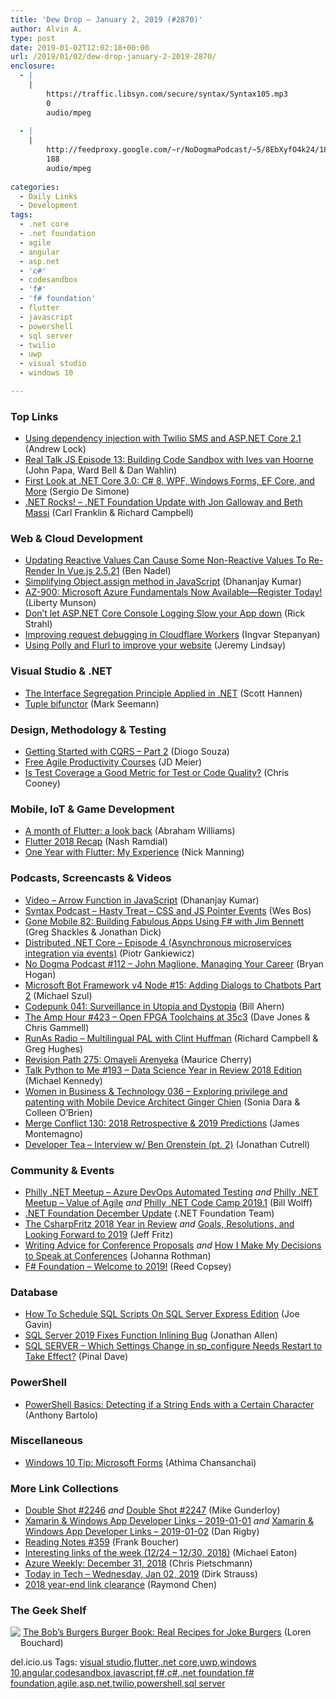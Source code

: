 ```yaml
---
title: 'Dew Drop – January 2, 2019 (#2870)'
author: Alvin A.
type: post
date: 2019-01-02T12:02:18+00:00
url: /2019/01/02/dew-drop-january-2-2019-2870/
enclosure:
  - |
    |
        https://traffic.libsyn.com/secure/syntax/Syntax105.mp3
        0
        audio/mpeg
        
  - |
    |
        http://feedproxy.google.com/~r/NoDogmaPodcast/~5/8EbXyfO4k24/184829e3.mp3
        188
        audio/mpeg
        
categories:
  - Daily Links
  - Development
tags:
  - .net core
  - .net foundation
  - agile
  - angular
  - asp.net
  - 'c#'
  - codesandbox
  - 'f#'
  - 'f# foundation'
  - flutter
  - javascript
  - powershell
  - sql server
  - twilio
  - uwp
  - visual studio
  - windows 10

---
```

### <a name="top"></a>Top Links

  * <a href="https://andrewlock.net/using-dependency-injection-with-twilio-sms-and-asp.net-core-2-1/" target="_blank">Using dependency injection with Twilio SMS and ASP.NET Core 2.1</a> (Andrew Lock)
  * <a href="http://www.realtalkjs.com/93ad4458" target="_blank">Real Talk JS Episode 13: Building Code Sandbox with Ives van Hoorne</a> (John Papa, Ward Bell & Dan Wahlin)
  * <a href="https://www.infoq.com/news/2019/01/dotnet-core-3-preview?utm_campaign=infoq_content&utm_source=infoq&utm_medium=feed&utm_term=global" target="_blank">First Look at .NET Core 3.0: C# 8, WPF, Windows Forms, EF Core, and More</a> (Sergio De Simone)
  * <a href="http://www.dotnetrocks.com/default.aspx?ShowNum=1611" target="_blank">.NET Rocks! &#8211; .NET Foundation Update with Jon Galloway and Beth Massi</a> (Carl Franklin & Richard Campbell)



### <a name="web"></a>Web & Cloud Development

  * <a href="https://www.bennadel.com/blog/3555-updating-reactive-values-can-cause-some-non-reactive-values-to-re-render-in-vue-js-2-5-21.htm" target="_blank">Updating Reactive Values Can Cause Some Non-Reactive Values To Re-Render In Vue.js 2.5.21</a> (Ben Nadel)
  * <a href="https://www.infragistics.com/community/blogs/b/infragistics/posts/simplifying-object-assign-method-in-javascript" target="_blank">Simplifying Object.assign method in JavaScript</a> (Dhananjay Kumar)
  * <a href="https://borntolearn.mslearn.net/b/weblog/posts/az-900-microsoft-azure-fundamentals-now-available-register-today" target="_blank">AZ-900: Microsoft Azure Fundamentals Now Available—Register Today!</a> (Liberty Munson)
  * <a href="http://feedproxy.google.com/~r/RickStrahl/~3/uF5Uom8Xk5I/Dont-let-ASPNET-Core-Default-Console-Logging-Slow-your-App-down" target="_blank">Don&#8217;t let ASP.NET Core Console Logging Slow your App down</a> (Rick Strahl)
  * <a href="https://blog.cloudflare.com/better-workers-debugging-with-a-network-panel/" target="_blank">Improving request debugging in Cloudflare Workers</a> (Ingvar Stepanyan)
  * <a href="https://jeremylindsayni.wordpress.com/2019/01/01/using-polly-and-flurl-to-improve-your-website/" target="_blank">Using Polly and Flurl to improve your website</a> (Jeremy Lindsay)



### <a name="dotnet"></a>Visual Studio & .NET

  * <a href="http://scotthannen.org/blog/2019/01/01/interface-segregation-principle-applied.html" target="_blank">The Interface Segregation Principle Applied in .NET</a> (Scott Hannen)
  * <a href="http://blog.ploeh.dk/2018/12/31/tuple-bifunctor/" target="_blank">Tuple bifunctor</a> (Mark Seemann)



### <a name="design"></a>Design, Methodology & Testing

  * <a href="https://www.red-gate.com/simple-talk/dotnet/c-programming/getting-started-with-cqrs-part-2/" target="_blank">Getting Started with CQRS – Part 2</a> (Diogo Souza)
  * <a href="http://feedproxy.google.com/~r/jmeier/~3/DfErEML_0tY/" target="_blank">Free Agile Productivity Courses</a> (JD Meier)
  * <a href="https://hackernoon.com/is-test-coverage-a-good-metric-for-test-or-code-quality-92fef332c871?source=rss----3a8144eabfe3---4" target="_blank">Is Test Coverage a Good Metric for Test or Code Quality?</a> (Chris Cooney)



### <a name="mobile"></a>Mobile, IoT & Game Development

  * <a href="https://dev.to/abraham/a-month-of-flutter-a-look-back-1j1a" target="_blank">A month of Flutter: a look back</a> (Abraham Williams)
  * <a href="https://medium.com/flutter-community/flutter-2018-recap-5f145ceec4c4?source=rss----86fb29d7cc6a---4" target="_blank">Flutter 2018 Recap</a> (Nash Ramdial)
  * <a href="https://hackernoon.com/one-year-with-flutter-my-experience-5bfe64acc96f?source=rss----3a8144eabfe3---4" target="_blank">One Year with Flutter: My Experience</a> (Nick Manning)



### <a name="podcasts"></a>Podcasts, Screencasts & Videos

  * <a href="https://debugmode.net/2019/01/01/video-arrow-function-in-javascript/" target="_blank">Video – Arrow Function in JavaScript</a> (Dhananjay Kumar)
  * <a href="https://traffic.libsyn.com/secure/syntax/Syntax105.mp3" target="_blank">Syntax Podcast &#8211; Hasty Treat &#8211; CSS and JS Pointer Events</a> (Wes Bos)
  * <a href="https://tracking.feedpress.it/link/8084/10944884" target="_blank">Gone Mobile 82: Building Fabulous Apps Using F# with Jim Bennett</a> (Greg Shackles & Jonathan Dick)
  * <a href="https://piotrgankiewicz.com/2019/01/02/distributed-net-core-episode-4-asynchronous-microservices-integration-via-events/" target="_blank">Distributed .NET Core – Episode 4 (Asynchronous microservices integration via events)</a> (Piotr Gankiewicz)
  * <a href="http://feedproxy.google.com/~r/NoDogmaPodcast/~5/8EbXyfO4k24/184829e3.mp3" target="_blank">No Dogma Podcast #112 &#8211; John Maglione, Managing Your Career</a> (Bryan Hogan)
  * <a href="http://www.youtube.com/watch?v=ZSQnEg_yumo" target="_blank">Microsoft Bot Framework v4 Node #15: Adding Dialogs to Chatbots Part 2</a> (Michael Szul)
  * <a href="http://www.youtube.com/watch?v=xh7aE6HyI4E" target="_blank">Codepunk 041: Surveillance in Utopia and Dystopia</a> (Bill Ahern)
  * <a href="http://feedproxy.google.com/~r/TheAmpHour/~3/cnJeAGlxoyA/" target="_blank">The Amp Hour #423 &#8211; Open FPGA Toolchains at 35c3</a> (Dave Jones & Chris Gammell)
  * <a href="http://feedproxy.google.com/~r/RunaAsRadioWma/~3/q2DZhZv34YE/default.aspx" target="_blank">RunAs Radio &#8211; Multilingual PAL with Clint Huffman</a> (Richard Campbell & Greg Hughes)
  * <a href="http://revisionpath.simplecast.fm/omayeli-arenyeka" target="_blank">Revision Path 275: Omayeli Arenyeka</a> (Maurice Cherry)
  * <a href="https://talkpython.fm/episodes/show/193/data-science-year-in-review-2018-edition" target="_blank">Talk Python to Me #193 &#8211; Data Science Year in Review 2018 Edition</a> (Michael Kennedy)
  * <a href="http://womeninbizandtech.mpsn.libsynpro.com/036-exploring-privilege-and-patenting-with-mobile-device-architect-ginger-chien" target="_blank">Women in Business & Technology 036 &#8211; Exploring privilege and patenting with Mobile Device Architect Ginger Chien</a> (Sonia Dara & Colleen O&#8217;Brien)
  * <a href="http://www.mergeconflict.fm/130" target="_blank">Merge Conflict 130: 2018 Retrospective & 2019 Predictions</a> (James Montemagno)
  * <a href="http://developertea.simplecast.fm/6f669775" target="_blank">Developer Tea &#8211; Interview w/ Ben Orenstein (pt. 2)</a> (Jonathan Cutrell)



### <a name="events"></a>Community & Events

  * <a href="https://www.meetup.com/Philly-NET/events/257657032/" target="_blank">Philly .NET Meetup &#8211; Azure DevOps Automated Testing</a> _and_ <a href="https://www.meetup.com/Philly-NET/events/257682508/" target="_blank">Philly .NET Meetup &#8211; Value of Agile</a> _and_ <a href="https://www.meetup.com/Philly-NET/events/257657117/" target="_blank">Philly .NET Code Camp 2019.1</a> (Bill Wolff)
  * <a href="http://www.dotnetfoundation.org/blog/2019/01/01/net-foundation-december-update" target="_blank">.NET Foundation December Update</a> (.NET Foundation Team)
  * <a href="https://jeffreyfritz.com/2018/12/the-csharpfritz-2018-year-in-review/" target="_blank">The CsharpFritz 2018 Year in Review</a> _and_ <a href="https://jeffreyfritz.com/2019/01/goals-resolutions-and-looking-forward-to-2019/" target="_blank">Goals, Resolutions, and Looking Forward to 2019</a> (Jeff Fritz)
  * <a href="http://feedproxy.google.com/~r/ManagingProductDevelopment/~3/OB6XGfGSc78/" target="_blank">Writing Advice for Conference Proposals</a> _and_ <a href="http://feedproxy.google.com/~r/ManagingProductDevelopment/~3/2bo5v8l5p-4/" target="_blank">How I Make My Decisions to Speak at Conferences</a> (Johanna Rothman)
  * <a href="http://foundation.fsharp.org/welcome_to_2019" target="_blank">F# Foundation &#8211; Welcome to 2019!</a> (Reed Copsey)



### <a name="sql"></a>Database

  * <a href="http://feedproxy.google.com/~r/MSSQLTips-LatestSqlServerTips/~3/_rwOGIZ1eic/" target="_blank">How To Schedule SQL Scripts On SQL Server Express Edition</a> (Joe Gavin)
  * <a href="https://www.infoq.com/news/2019/01/SQL-Server-Scalar-UDF-Inlining?utm_campaign=infoq_content&utm_source=infoq&utm_medium=feed&utm_term=global" target="_blank">SQL Server 2019 Fixes Function Inlining Bug</a> (Jonathan Allen)
  * <a href="https://blog.sqlauthority.com/2019/01/01/sql-server-which-settings-change-in-sp_configure-needs-restart-to-take-effect/" target="_blank">SQL SERVER – Which Settings Change in sp_configure Needs Restart to Take Effect?</a> (Pinal Dave)



### <a name="ps"></a>PowerShell

  * <a href="https://techcommunity.microsoft.com/t5/ITOps-Talk-Blog/PowerShell-Basics-Detecting-if-a-String-Ends-with-a-Certain/ba-p/307848" target="_blank">PowerShell Basics: Detecting if a String Ends with a Certain Character</a> (Anthony Bartolo)



### <a name="misc"></a>Miscellaneous

  * <a href="https://blogs.windows.com/windowsexperience/2018/12/31/windows-10-tip-microsoft-forms/?WT.mc_id=DX_MVP4025064" target="_blank">Windows 10 Tip: Microsoft Forms</a> (Athima Chansanchai)



### <a name="links"></a>More Link Collections

  * <a href="https://afreshcup.com/home/2018/12/31/double-shot-2246.html" target="_blank">Double Shot #2246</a> _and_ <a href="https://afreshcup.com/home/2019/01/01/double-shot-2247.html" target="_blank">Double Shot #2247</a> (Mike Gunderloy)
  * <a href="https://links.danrigby.com/2019/01/app-developer-links-2019-01-01/" target="_blank">Xamarin & Windows App Developer Links &#8211; 2019-01-01</a> _and_ <a href="https://links.danrigby.com/2019/01/app-developer-links-2019-01-02/" target="_blank">Xamarin & Windows App Developer Links &#8211; 2019-01-02</a> (Dan Rigby)
  * <a href="http://www.frankysnotes.com/2018/12/reading-notes-359.html" target="_blank">Reading Notes #359</a> (Frank Boucher)
  * <a href="https://samestuffdifferentday.com/2018/12/31/interesting-links-of-the-week-12-24-12-30-2018/" target="_blank">Interesting links of the week (12/24 – 12/30, 2018)</a> (Michael Eaton)
  * <a href="https://buildazure.com/2018/12/31/azure-weekly-december-31-2018/" target="_blank">Azure Weekly: December 31, 2018</a> (Chris Pietschmann)
  * <a href="https://dirkstrauss.com/learning-azure-free-resources-jan-02-2019/" target="_blank">Today in Tech – Wednesday, Jan 02, 2019</a> (Dirk Strauss)
  * <a href="https://blogs.msdn.microsoft.com/oldnewthing/20181231-00/?p=100595" target="_blank">2018 year-end link clearance</a> (Raymond Chen)



### <a name="shelf"></a>The Geek Shelf

<a href="https://www.amazon.com/dp/0789331144/amavin-20" target="_blank"><img data-recalc-dims="1" decoding="async" align="left" style="margin: 0px 0px 10px; border: 0px currentcolor; border-image: none; float: left; display: inline; background-image: none;" src="https://i0.wp.com/images-na.ssl-images-amazon.com/images/I/91eZdDw%2BRBL._SS135_.jpg?w=660&#038;ssl=1" border="0" /></a>&nbsp;<a href="https://www.amazon.com/dp/0789331144/amavin-20" target="_blank">The Bob&#8217;s Burgers Burger Book: Real Recipes for Joke Burgers</a> (Loren Bouchard)







<div class="wlWriterEditableSmartContent" id="scid:77ECF5F8-D252-44F5-B4EB-D463C5396A79:58e04ff7-5105-4c97-b72d-52c1147ed715" style="margin: 0px; padding: 0px; float: none; display: inline;">
  del.icio.us Tags: <a href="http://del.icio.us/popular/visual+studio" rel="tag">visual studio</a>,<a href="http://del.icio.us/popular/flutter" rel="tag">flutter</a>,<a href="http://del.icio.us/popular/.net+core" rel="tag">.net core</a>,<a href="http://del.icio.us/popular/uwp" rel="tag">uwp</a>,<a href="http://del.icio.us/popular/windows+10" rel="tag">windows 10</a>,<a href="http://del.icio.us/popular/angular" rel="tag">angular</a>,<a href="http://del.icio.us/popular/codesandbox" rel="tag">codesandbox</a>,<a href="http://del.icio.us/popular/javascript" rel="tag">javascript</a>,<a href="http://del.icio.us/popular/f%23" rel="tag">f#</a>,<a href="http://del.icio.us/popular/c%23" rel="tag">c#</a>,<a href="http://del.icio.us/popular/.net+foundation" rel="tag">.net foundation</a>,<a href="http://del.icio.us/popular/f%23+foundation" rel="tag">f# foundation</a>,<a href="http://del.icio.us/popular/agile" rel="tag">agile</a>,<a href="http://del.icio.us/popular/asp.net" rel="tag">asp.net</a>,<a href="http://del.icio.us/popular/twilio" rel="tag">twilio</a>,<a href="http://del.icio.us/popular/powershell" rel="tag">powershell</a>,<a href="http://del.icio.us/popular/sql+server" rel="tag">sql server</a>
</div>